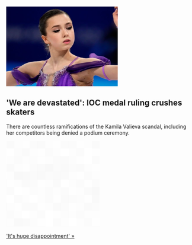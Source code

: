 
!['We are devastated': IOC medal ruling crushes skaters](./20220216115841.png)
## 'We are devastated': IOC medal ruling crushes skaters

There are countless ramifications of the Kamila Valieva scandal, including her competitors being denied a podium ceremony.

![pic](../square_bg.png)

['It's huge disappointment' »](https://www.yahoo.com/sports/innocent-bystanders-punished-by-cancellation-of-olympic-medal-ceremonies-202600257.html)
